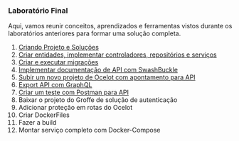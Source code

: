 ### Laboratório Final

Aqui, vamos reunir conceitos, aprendizados e ferramentas vistos durante os laboratórios anteriores para formar uma solução completa.

1. [Criando Projeto e Soluções](Laboratorio/01.md)
2. [Criar entidades, implementar controladores, repositórios e serviços](Laboratorio/02.md)
3. [Criar e executar migrações](Laboratorio/03.md)
4. [Implementar documentação de API com SwashBuckle](Laboratorio/04.md)
6. [Subir um novo projeto de Ocelot com apontamento para API](Laboratorio/05.md)
7. [Export API com GraphQL](Laboratorio/06.md)
8. [Criar um teste com Postman para API](Laboratorio/07.md)
10. Baixar o projeto do Groffe de solução de autenticação
11. Adicionar proteção em rotas do Ocelot
12. Criar DockerFiles
13. Fazer a build
14. Montar serviço completo com Docker-Compose

